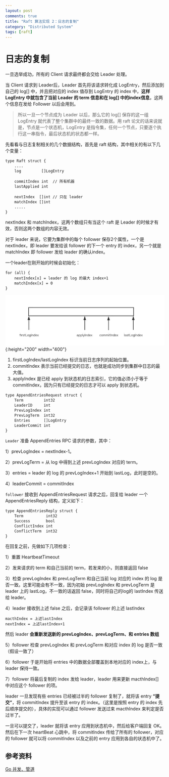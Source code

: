 ```yaml
---
layout: post
comments: true
title: "Raft 算法实现 2：日志的复制"
category: "Distributed System"
tags: [raft]
---
```


# 日志的复制

一旦选举成功，所有的 Client 请求最终都会交给 Leader 处理。

当 Client 请求到 Leader后，Leader 首先将该请求转化成 LogEntry，然后添加到自己的 log[] 中，并且把对应的 index 值存到 LogEntry 的 index 中，**这样 LogEntry 中就包含了当前 Leader 的 term 信息和在 log[] 中的index信息**，这两个信息在发给 Follower 以后会用到。

> 所以一旦一个节点成为 Leader 以后，那么它的 log[] 保存的这一组 LogEntry 就代表了整个集群中的最终一致的数据。用 raft 论文的话来说就是，节点是一个状态机，LogEntry 是指令集，任何一个节点，只要逐个执行这一串指令，最后状态机的状态都一样。


先看看与日志复制相关的几个数据结构，首先是 raft 结构，其中相关的有以下几个变量：

```
type Raft struct {
	....
    log         []LogEntry

    commitIndex int  // 所有机器
    lastApplied int 

    nextIndex  []int // 只在 leader
    matchIndex []int 
    .....
}
```

nextIndex 和 matchIndex，这两个数组只有当这个 raft 是 Leader 的时候才有效，否则这两个数组的内容无效。

对于 leader 来说，它要为集群中的每个 follower 保存2个属性，一个是 nextIndex，即 leader 要发给该 follower 的下一个 entry 的 index，另一个就是 matchIndex 即 follower 发给 leader 的确认index。

一个leader在刚开始的时候会初始化：
```
for (all) {
    nextIndex[x] = leader 的 log 的最大 index+1 
    matchIndex[x] = 0
}
```

![](/image/2018/raft2-1.jpg){:height="200" width="400"}

1. firstLogIndex/lastLogIndex 标识当前日志序列的起始位置。
2. commitIndex 表示当前已经提交的日志，也就是成功同步到集群中日志的最大值。
3. applyIndex 是已经 apply 到状态机的日志索引，它的值必须小于等于 commitIndex，因为只有已经提交的日志才可以 apply 到状态机。


```
type AppendEntriesRequest struct {
    Term         int32
    LeaderID     int
    PrevLogIndex int
    PrevLogTerm  int32
    Entries      []LogEntry
    LeaderCommit int
}
```

`Leader` 准备 AppendEntries RPC 请求的参数，其中：

1）prevLogIndex = nextIndex-1。

2）prevLogTerm = 从 log 中得到上述 prevLogIndex 对应的 term。

3）entries = leader 的 log 的 prevLogIndex+1 开始到 lastLog，此时是空的。

4）leaderCommit = commitIndex


`follower` 接收到 AppendEntriesRequest 请求之后，回复给 leader 一个 AppendEntriesReply 结构，定义如下：

```
type AppendEntriesReply struct {
    Term          int32
    Success       bool
    ConflictIndex int
    ConflictTerm  int32
}
```

在回复之前，先做如下几项检查：

1）重置 HeartbeatTimeout

2）发来请求的 term 和自己当前的 term，若发来的小，则直接返回 false

3）检查 prevLogIndex 和 prevLogTerm 和自己当前 log 对应的 index 的 log 是否一致。这里可能会有不一致，因为初始 prevLogIndex 和 prevLogTerm 是 leader 上的 lastLog，不一致的话返回 false，同时将自己的log的 lastIndex 传送给 leader。

4）leader 接收到上述 false 之后，会记录该 follower 的上述 lastIndex
```
macthIndex = 上述lastIndex
nextIndex = 上述lastIndex+1
```
然后 leader **会重新发送新的 prevLogIndex、prevLogTerm、和 entries 数组**

5）follower 检查 prevLogIndex 和 prevLogTerm 和对应 index 的 log 是否一致（假设一致了）

6）follower 于是开始将 entries 中的数据全部覆盖到本地对应的 index上，与 leader 保持一致。

7）follower 将最后复制的 index 发给 leader，leader 用来更新 macthIndex[] 中对应这个 follower 的项。



leader 一旦发现有些 entries 已经被过半的 follower 复制了，就将该 entry **“提交”**，将 commitIndex 提升至该 entry 的 index。（这里是按照 entry 的 index 先后顺序提交的），具体的实现可以通过 follower 发送过来 macthIndex 来判定是否过半了。

一旦可以提交了，leader 就将该 entry 应用到状态机中，然后给客户端回复 OK。然后在下一次 heartBeat 心跳中，将 commitIndex 传给了所有的 follower，对应的 follower 就可以将 commitIndex 以及之前的 entry 应用到各自的状态机中了。






## 参考资料

[Go 并发、管道](http://www.woola.net/detail/2017-04-27-goroutines.html)

